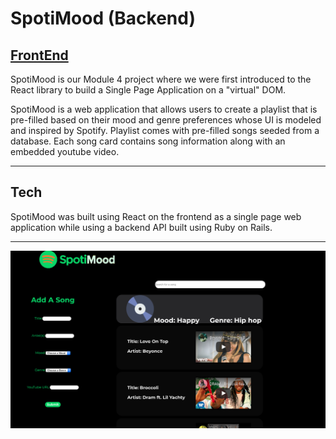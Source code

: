 # SpotiMood (Backend)
[FrontEnd](https://github.com/cStruong/spotimood_front)
---
SpotiMood is our Module 4 project where we were first introduced to the React library to build a Single Page Application on a  "virtual" DOM. 

SpotiMood is a web application that allows users to create a playlist that is pre-filled based on their mood and genre preferences whose UI is modeled and inspired by Spotify. Playlist comes with pre-filled songs seeded from a database. Each song card contains song information along with an embedded youtube video.

---

## Tech
SpotiMood was built using React on the frontend as a single page web application while using a backend API built using Ruby on Rails.

---

![Example Playlist Page](./assets/spotimoodscreenshot.png)


